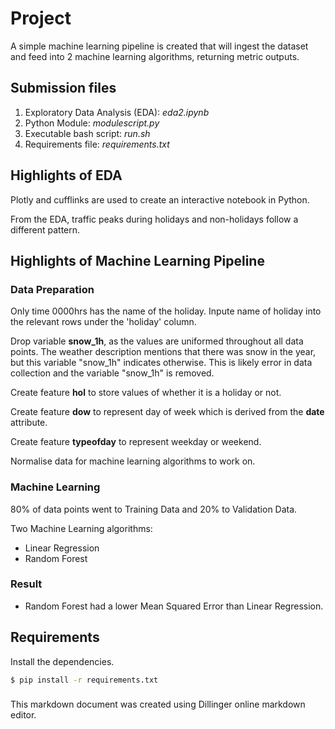 # Project

A simple machine learning pipeline is created that will ingest the dataset and feed into 2 machine learning algorithms, returning metric outputs.

## Submission files

  1. Exploratory Data Analysis (EDA): *eda2.ipynb*
  2. Python Module: *modulescript.py*
  3. Executable bash script: *run.sh*
  4. Requirements file: *requirements.txt*

## Highlights of EDA

Plotly and cufflinks are used to create an interactive notebook in Python.

From the EDA, traffic peaks during holidays and non-holidays follow a different pattern. 
 
## Highlights of Machine Learning Pipeline
### Data Preparation
Only time 0000hrs has the name of the holiday. Inpute name of holiday into the relevant rows under the 'holiday' column. 

Drop variable **snow_1h**, as the values are uniformed throughout all data points. The weather description mentions that there was snow in the year, but this variable "snow_1h" indicates otherwise. This is likely error in data collection and the variable "snow_1h" is removed.

Create feature **hol** to store values of whether it is a holiday or not.

Create feature **dow** to represent day of week which is derived from the **date** attribute.

Create feature **typeofday** to represent weekday or weekend.

Normalise data for machine learning algorithms to work on.

### Machine Learning 
80% of data points went to Training Data and 20% to Validation Data.

Two Machine Learning algorithms:
  - Linear Regression
  - Random Forest

### Result
  - Random Forest had a lower Mean Squared Error than Linear Regression.

## Requirements
Install the dependencies.

```sh
$ pip install -r requirements.txt
```

### 
This markdown document was created using Dillinger online markdown editor.
